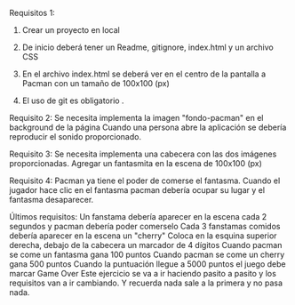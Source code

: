 Requisitos 1:
1. Crear un proyecto en local

2. De inicio deberá tener un Readme, gitignore, index.html y un archivo CSS

3. En el archivo index.html se deberá ver en el centro de la pantalla a Pacman con un tamaño de 100x100 (px)

4. El uso de git es obligatorio .

Requisito 2:
Se necesita implementa la imagen "fondo-pacman" en el background de la página
Cuando una persona abre la aplicación se debería reproducir el sonido proporcionado.

Requisito 3:
Se necesita implementa una cabecera con las dos imágenes proporcionadas.
Agregar un fantasmita en la escena de 100x100 (px)

Requisito 4:
Pacman ya tiene el poder de comerse el fantasma. Cuando el jugador hace clic en el fantasma pacman debería ocupar su lugar y el fantasma desaparecer.

Últimos requisitos:
Un fanstama debería aparecer en la escena cada 2 segundos y pacman debería poder comerselo
Cada 3 fanstamas comidos debería aparecer en la escena un "cherry"
Coloca en la esquina superior derecha, debajo de la cabecera un marcador de 4 dígitos
Cuando pacman se come un fantasma gana 100 puntos
Cuando pacman se come un cherry gana 500 puntos
Cuando la puntuación llegue a 5000 puntos el juego debe marcar Game Over
Este ejercicio se va a ir haciendo pasito a pasito y los requisitos van a ir cambiando. Y recuerda nada sale a la primera y no pasa nada.
